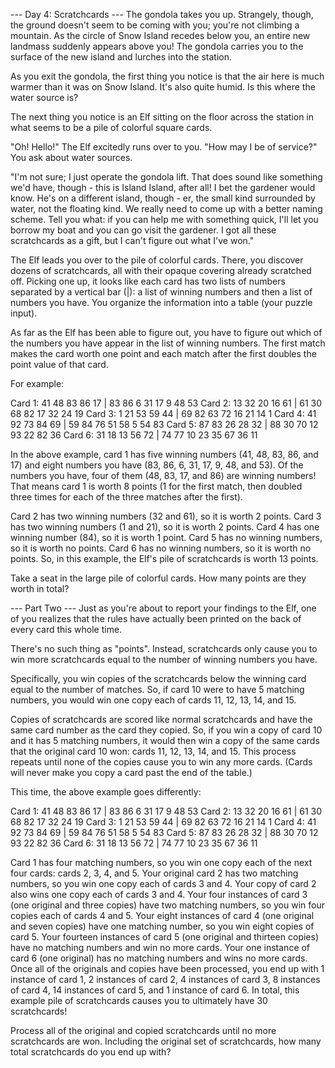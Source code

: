 --- Day 4: Scratchcards ---
The gondola takes you up. Strangely, though, the ground doesn't seem to
be coming with you; you're not climbing a mountain. As the circle of Snow
Island recedes below you, an entire new landmass suddenly appears above you!
The gondola carries you to the surface of the new island and lurches into the
station.

As you exit the gondola, the first thing you notice is that the air here is
much warmer than it was on Snow Island. It's also quite humid. Is this where
the water source is?

The next thing you notice is an Elf sitting on the floor across the station
in what seems to be a pile of colorful square cards.

"Oh! Hello!" The Elf excitedly runs over to you. "How may I be of service?"
You ask about water sources.

"I'm not sure; I just operate the gondola lift. That does sound like something
we'd have, though - this is Island Island, after all! I bet the gardener would
know. He's on a different island, though - er, the small kind surrounded
by water, not the floating kind. We really need to come up with a better
naming scheme. Tell you what: if you can help me with something quick,
I'll let you borrow my boat and you can go visit the gardener. I got all
these scratchcards as a gift, but I can't figure out what I've won."

The Elf leads you over to the pile of colorful cards. There, you discover
dozens of scratchcards, all with their opaque covering already scratched off.
Picking one up, it looks like each card has two lists of numbers separated
by a vertical bar (|): a list of winning numbers and then a list of numbers
you have. You organize the information into a table (your puzzle input).

As far as the Elf has been able to figure out, you have to figure out which
of the numbers you have appear in the list of winning numbers. The first
match makes the card worth one point and each match after the first doubles
the point value of that card.

For example:

Card 1: 41 48 83 86 17 | 83 86  6 31 17  9 48 53
Card 2: 13 32 20 16 61 | 61 30 68 82 17 32 24 19
Card 3:  1 21 53 59 44 | 69 82 63 72 16 21 14  1
Card 4: 41 92 73 84 69 | 59 84 76 51 58  5 54 83
Card 5: 87 83 26 28 32 | 88 30 70 12 93 22 82 36
Card 6: 31 18 13 56 72 | 74 77 10 23 35 67 36 11

In the above example, card 1 has five winning numbers (41, 48, 83, 86, and 17)
and eight numbers you have (83, 86, 6, 31, 17, 9, 48, and 53). Of the numbers
you have, four of them (48, 83, 17, and 86) are winning numbers! That means
card 1 is worth 8 points (1 for the first match, then doubled three times for
each of the three matches after the first).

Card 2 has two winning numbers (32 and 61), so it is worth 2 points.
Card 3 has two winning numbers (1 and 21), so it is worth 2 points.
Card 4 has one winning number (84), so it is worth 1 point.
Card 5 has no winning numbers, so it is worth no points.
Card 6 has no winning numbers, so it is worth no points.
So, in this example, the Elf's pile of scratchcards is worth 13 points.

Take a seat in the large pile of colorful cards. How many points are
they worth in total?

--- Part Two ---
Just as you're about to report your findings to the Elf, one of you realizes
that the rules have actually been printed on the back of every card this
whole time.

There's no such thing as "points". Instead, scratchcards only cause you to win
more scratchcards equal to the number of winning numbers you have.

Specifically, you win copies of the scratchcards below the winning card equal
to the number of matches. So, if card 10 were to have 5 matching numbers,
you would win one copy each of cards 11, 12, 13, 14, and 15.

Copies of scratchcards are scored like normal scratchcards and have the same
card number as the card they copied. So, if you win a copy of card 10 and it
has 5 matching numbers, it would then win a copy of the same cards that the
original card 10 won: cards 11, 12, 13, 14, and 15. This process repeats
until none of the copies cause you to win any more cards. (Cards will never
make you copy a card past the end of the table.)

This time, the above example goes differently:

Card 1: 41 48 83 86 17 | 83 86  6 31 17  9 48 53
Card 2: 13 32 20 16 61 | 61 30 68 82 17 32 24 19
Card 3:  1 21 53 59 44 | 69 82 63 72 16 21 14  1
Card 4: 41 92 73 84 69 | 59 84 76 51 58  5 54 83
Card 5: 87 83 26 28 32 | 88 30 70 12 93 22 82 36
Card 6: 31 18 13 56 72 | 74 77 10 23 35 67 36 11

Card 1 has four matching numbers, so you win one copy each of the next four
cards: cards 2, 3, 4, and 5.
Your original card 2 has two matching numbers, so you win one copy each of
cards 3 and 4.
Your copy of card 2 also wins one copy each of cards 3 and 4.
Your four instances of card 3 (one original and three copies) have two
matching numbers, so you win four copies each of cards 4 and 5.
Your eight instances of card 4 (one original and seven copies) have one
matching number, so you win eight copies of card 5.
Your fourteen instances of card 5 (one original and thirteen copies) have
no matching numbers and win no more cards.
Your one instance of card 6 (one original) has no matching numbers and wins
no more cards.
Once all of the originals and copies have been processed, you end up with 1
instance of card 1, 2 instances of card 2, 4 instances of card 3, 8 instances
of card 4, 14 instances of card 5, and 1 instance of card 6. In total, this
example pile of scratchcards causes you to ultimately have 30 scratchcards!

Process all of the original and copied scratchcards until no more scratchcards
are won. Including the original set of scratchcards, how many total
scratchcards do you end up with?
